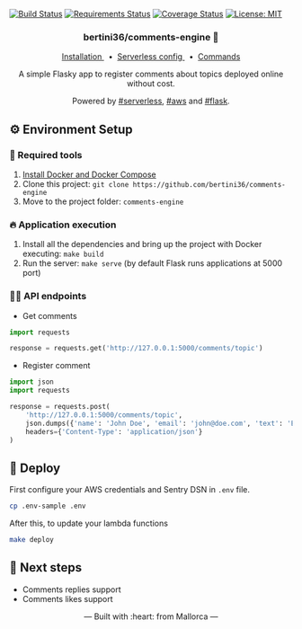 [![Build Status](https://travis-ci.org/bertini36/comments-engine.svg?branch=master)](https://travis-ci.org/bertini36/comments-engine)
[![Requirements Status](https://requires.io/github/bertini36/comments-engine/requirements.svg?branch=master)](https://requires.io/github/bertini36/comments-engine/requirements/?branch=master)
[![Coverage Status](https://coveralls.io/repos/github/bertini36/comments-engine/badge.svg?branch=master)](https://coveralls.io/github/bertini36/comments-engine?branch=master)
[![License: MIT](https://img.shields.io/badge/License-MIT-blue.svg)](https://opensource.org/licenses/MIT)

<h3 align="center">
    bertini36/comments-engine 🙊
</h3>
<p align="center">
  <a href="#-environment-setup" target="_blank">
    Installation
  </a>&nbsp;&nbsp;•&nbsp;
  <a href="https://github.com/bertini36/comments-engine/blob/master/serverless.yml" target="_blank">
    Serverless config
  </a>&nbsp;&nbsp;•&nbsp;
  <a href="https://github.com/bertini36/comments-engine/blob/master/Makefile" target="_blank">
    Commands
  </a>
</p>
<p align="center">
A simple Flasky app to register comments about topics deployed online without cost.
</p>
<p align="center">
Powered by <a href="https://www.serverless.com/" target="_blank">#serverless</a>,
<a href="https://aws.amazon.com/" target="_blank">#aws</a> and
 <a href="https://flask.palletsprojects.com/en/1.1.x/" target="_blank">#flask</a>.
</p>

## ⚙️ Environment Setup

### 🐳 Required tools

1. [Install Docker and Docker Compose](https://www.docker.com/get-started)
2. Clone this project: `git clone https://github.com/bertini36/comments-engine`
3. Move to the project folder: `comments-engine`

### 🔥 Application execution

1. Install all the dependencies and bring up the project with Docker executing: `make build`
2. Run the server: `make serve` (by default Flask runs applications at 5000 port)

### 👩‍💻 API endpoints
* Get comments
```python
import requests

response = requests.get('http://127.0.0.1:5000/comments/topic')
```
* Register comment
```python
import json
import requests

response = requests.post(
    'http://127.0.0.1:5000/comments/topic',
    json.dumps({'name': 'John Doe', 'email': 'john@doe.com', 'text': 'Eyo'}),
    headers={'Content-Type': 'application/json'}
)
```


## 🚀 Deploy

First configure your AWS credentials and Sentry DSN in `.env` file.
```bash
cp .env-sample .env
```

After this, to update your lambda functions
```bash
make deploy
```

## 🚩 Next steps
* Comments replies support
* Comments likes support

<p align="center">&mdash; Built with :heart: from Mallorca &mdash;</p>
